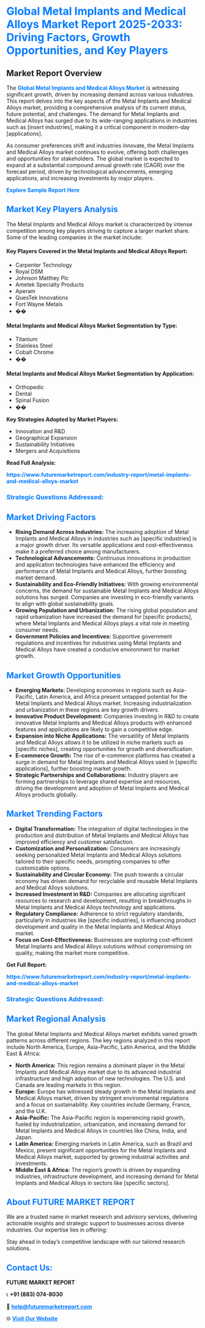 <h1 style="color: #007BFF;">Global Metal Implants and Medical Alloys Market Report 2025-2033: Driving Factors, Growth Opportunities, and Key Players</h1>

<section id="overview">
<h2>Market Report Overview</h2>
<p>The <a href="https://www.futuremarketreport.com/industry-report/metal-implants-and-medical-alloys-market" style="color: #007BFF; text-decoration: none;"><strong>Global Metal Implants and Medical Alloys Market</strong></a> is witnessing significant growth, driven by increasing demand across various industries. This report delves into the key aspects of the Metal Implants and Medical Alloys market, providing a comprehensive analysis of its current status, future potential, and challenges. The demand for Metal Implants and Medical Alloys has surged due to its wide-ranging applications in industries such as [insert industries], making it a critical component in modern-day [applications].</p>
<p>As consumer preferences shift and industries innovate, the Metal Implants and Medical Alloys market continues to evolve, offering both challenges and opportunities for stakeholders. The global market is expected to expand at a substantial compound annual growth rate (CAGR) over the forecast period, driven by technological advancements, emerging applications, and increasing investments by major players.</p>
</section>

<section id="overview">
<p><a href="https://www.futuremarketreport.com/request-sample/reportId=118366" style="color: #007BFF; text-decoration: none;"><strong>Explore Sample Report Here</strong></a></p>
</section>

<section id="key-players">
<h2 style="color: #007BFF;">Market Key Players Analysis</h2>
<p>The Metal Implants and Medical Alloys market is characterized by intense competition among key players striving to capture a larger market share. Some of the leading companies in the market include:</p>
<h4>Key Players Covered in the Metal Implants and Medical Alloys Report:</h4>
<ul><li>Carpenter Technology</li><li>Royal DSM</li><li>Johnson Matthey Plc</li><li>Ametek Specialty Products</li><li>Aperam</li><li>QuesTek Innovations</li><li>Fort Wayne Metals</li><li>��</li></ul>
<h4>Metal Implants and Medical Alloys Market Segmentation by Type:</h4>
<ul><li>Titanium</li><li>Stainless Steel</li><li>Cobalt Chrome</li><li>��</li></ul>

<h4>Metal Implants and Medical Alloys Market Segmentation by Application:</h4>
<ul><li>Orthopedic</li><li>Dental</li><li>Spinal Fusion</li><li>��</li></ul>
<p><strong>Key Strategies Adopted by Market Players:</strong></p>
<ul>
<li>Innovation and R&D</li>
<li>Geographical Expansion</li>
<li>Sustainability Initiatives</li>
<li>Mergers and Acquisitions</li>
</ul>
</section>

<section>
<p><strong>Read Full Analysis: </strong></p><a href="https://www.futuremarketreport.com/industry-report/metal-implants-and-medical-alloys-market" style="color: #007BFF; text-decoration: none;"><strong>https://www.futuremarketreport.com/industry-report/metal-implants-and-medical-alloys-market</strong></a>
<h3 style="color: #007BFF;">Strategic Questions Addressed:</h3>
</section>

<section id="driving-factors">
<h2 style="color: #007BFF;">Market Driving Factors</h2>
<ul>
<li><strong>Rising Demand Across Industries:</strong> The increasing adoption of Metal Implants and Medical Alloys in industries such as [specific industries] is a major growth driver. Its versatile applications and cost-effectiveness make it a preferred choice among manufacturers.</li>
<li><strong>Technological Advancements:</strong> Continuous innovations in production and application technologies have enhanced the efficiency and performance of Metal Implants and Medical Alloys, further boosting market demand.</li>
<li><strong>Sustainability and Eco-Friendly Initiatives:</strong> With growing environmental concerns, the demand for sustainable Metal Implants and Medical Alloys solutions has surged. Companies are investing in eco-friendly variants to align with global sustainability goals.</li>
<li><strong>Growing Population and Urbanization:</strong> The rising global population and rapid urbanization have increased the demand for [specific products], where Metal Implants and Medical Alloys plays a vital role in meeting consumer needs.</li>
<li><strong>Government Policies and Incentives:</strong> Supportive government regulations and incentives for industries using Metal Implants and Medical Alloys have created a conducive environment for market growth.</li>
</ul>
</section>

<section id="growth-opportunities">
<h2 style="color: #007BFF;">Market Growth Opportunities</h2>
<ul>
<li><strong>Emerging Markets:</strong> Developing economies in regions such as Asia-Pacific, Latin America, and Africa present untapped potential for the Metal Implants and Medical Alloys market. Increasing industrialization and urbanization in these regions are key growth drivers.</li>
<li><strong>Innovative Product Development:</strong> Companies investing in R&D to create innovative Metal Implants and Medical Alloys products with enhanced features and applications are likely to gain a competitive edge.</li>
<li><strong>Expansion into Niche Applications:</strong> The versatility of Metal Implants and Medical Alloys allows it to be utilized in niche markets such as [specific niches], creating opportunities for growth and diversification.</li>
<li><strong>E-commerce Growth:</strong> The rise of e-commerce platforms has created a surge in demand for Metal Implants and Medical Alloys used in [specific applications], further boosting market growth.</li>
<li><strong>Strategic Partnerships and Collaborations:</strong> Industry players are forming partnerships to leverage shared expertise and resources, driving the development and adoption of Metal Implants and Medical Alloys products globally.</li>
</ul>
</section>

<section id="trending-factors">
<h2 style="color: #007BFF;">Market Trending Factors</h2>
<ul>
<li><strong>Digital Transformation:</strong> The integration of digital technologies in the production and distribution of Metal Implants and Medical Alloys has improved efficiency and customer satisfaction.</li>
<li><strong>Customization and Personalization:</strong> Consumers are increasingly seeking personalized Metal Implants and Medical Alloys solutions tailored to their specific needs, prompting companies to offer customizable options.</li>
<li><strong>Sustainability and Circular Economy:</strong> The push towards a circular economy has driven demand for recyclable and reusable Metal Implants and Medical Alloys solutions.</li>
<li><strong>Increased Investment in R&D:</strong> Companies are allocating significant resources to research and development, resulting in breakthroughs in Metal Implants and Medical Alloys technology and applications.</li>
<li><strong>Regulatory Compliance:</strong> Adherence to strict regulatory standards, particularly in industries like [specific industries], is influencing product development and quality in the Metal Implants and Medical Alloys market.</li>
<li><strong>Focus on Cost-Effectiveness:</strong> Businesses are exploring cost-efficient Metal Implants and Medical Alloys solutions without compromising on quality, making the market more competitive.</li>
</ul>
</section>

<section>
<p><strong>Get Full Report: </strong></p><a href="https://www.futuremarketreport.com/industry-report/metal-implants-and-medical-alloys-market" style="color: #007BFF; text-decoration: none;"><strong>https://www.futuremarketreport.com/industry-report/metal-implants-and-medical-alloys-market</strong></a>
<h3 style="color: #007BFF;">Strategic Questions Addressed:</h3>
</section>


<section id="regional-analysis">
<h2 style="color: #007BFF;">Market Regional Analysis</h2>
<p>The global Metal Implants and Medical Alloys market exhibits varied growth patterns across different regions. The key regions analyzed in this report include North America, Europe, Asia-Pacific, Latin America, and the Middle East & Africa:</p>
<ul>
<li><strong>North America:</strong> This region remains a dominant player in the Metal Implants and Medical Alloys market due to its advanced industrial infrastructure and high adoption of new technologies. The U.S. and Canada are leading markets in this region.</li>
<li><strong>Europe:</strong> Europe has witnessed steady growth in the Metal Implants and Medical Alloys market, driven by stringent environmental regulations and a focus on sustainability. Key countries include Germany, France, and the U.K.</li>
<li><strong>Asia-Pacific:</strong> The Asia-Pacific region is experiencing rapid growth, fueled by industrialization, urbanization, and increasing demand for Metal Implants and Medical Alloys in countries like China, India, and Japan.</li>
<li><strong>Latin America:</strong> Emerging markets in Latin America, such as Brazil and Mexico, present significant opportunities for the Metal Implants and Medical Alloys market, supported by growing industrial activities and investments.</li>
<li><strong>Middle East & Africa:</strong> The region’s growth is driven by expanding industries, infrastructure development, and increasing demand for Metal Implants and Medical Alloys in sectors like [specific sectors].</li>
</ul>
</section>

<footer>
<h2 style="color: #007BFF;">About FUTURE MARKET REPORT</h2>
<p>We are a trusted name in market research and advisory services, delivering actionable insights and strategic support to businesses across diverse industries. Our expertise lies in offering:</p>

<p>Stay ahead in today’s competitive landscape with our tailored research solutions.</p>

<h2 style="color: #007BFF;">Contact Us:</h2>
<p><strong>FUTURE MARKET REPORT</strong></p>
<p>📞 <strong>+91 (883) 074-8030</strong></p>
<p>📧 <strong><a href="mailto:help@futuremarketreport.com" style="color: #007BFF;">help@futuremarketreport.com</a></strong></p>
<p>🌐 <strong><a href="https://www.futuremarketreport.com/" style="color: #007BFF;">Visit Our Website</a></strong></p>
</footer>